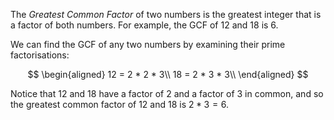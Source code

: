 The *Greatest Common Factor* of two numbers is the greatest integer that is a factor of both numbers. For example, the GCF of $12$ and $18$ is $6$.

We can find the GCF of any two numbers by examining their prime factorisations:

$$
\begin{aligned}
12 = 2 * 2 * 3\\
18 = 2 * 3 * 3\\
\end{aligned}
$$

Notice that $12$ and $18$ have a factor of $2$ and a factor of $3$ in common, and so the greatest common factor of $12$ and $18$ is $2 * 3 = 6$.